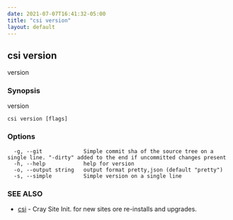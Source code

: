 ```yaml
---
date: 2021-07-07T16:41:32-05:00
title: "csi version"
layout: default
---
```

## csi version

version

### Synopsis

version

```
csi version [flags]
```

### Options

```
  -g, --git             Simple commit sha of the source tree on a single line. "-dirty" added to the end if uncommitted changes present
  -h, --help            help for version
  -o, --output string   output format pretty,json (default "pretty")
  -s, --simple          Simple version on a single line
```

### SEE ALSO

* [csi](/commands/csi/)	 - Cray Site Init. for new sites ore re-installs and upgrades.


